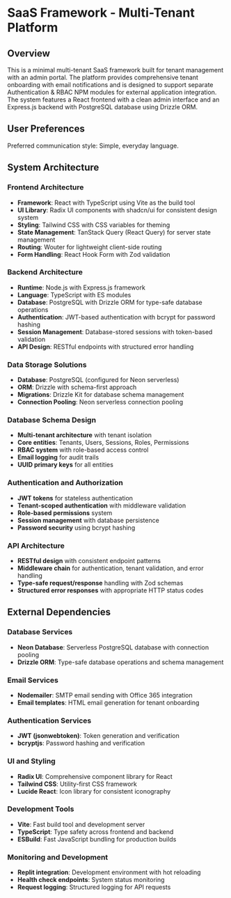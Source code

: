 # SaaS Framework - Multi-Tenant Platform

## Overview

This is a minimal multi-tenant SaaS framework built for tenant management with an admin portal. The platform provides comprehensive tenant onboarding with email notifications and is designed to support separate Authentication & RBAC NPM modules for external application integration. The system features a React frontend with a clean admin interface and an Express.js backend with PostgreSQL database using Drizzle ORM.

## User Preferences

Preferred communication style: Simple, everyday language.

## System Architecture

### Frontend Architecture
- **Framework**: React with TypeScript using Vite as the build tool
- **UI Library**: Radix UI components with shadcn/ui for consistent design system
- **Styling**: Tailwind CSS with CSS variables for theming
- **State Management**: TanStack Query (React Query) for server state management
- **Routing**: Wouter for lightweight client-side routing
- **Form Handling**: React Hook Form with Zod validation

### Backend Architecture
- **Runtime**: Node.js with Express.js framework
- **Language**: TypeScript with ES modules
- **Database**: PostgreSQL with Drizzle ORM for type-safe database operations
- **Authentication**: JWT-based authentication with bcrypt for password hashing
- **Session Management**: Database-stored sessions with token-based validation
- **API Design**: RESTful endpoints with structured error handling

### Data Storage Solutions
- **Database**: PostgreSQL (configured for Neon serverless)
- **ORM**: Drizzle with schema-first approach
- **Migrations**: Drizzle Kit for database schema management
- **Connection Pooling**: Neon serverless connection pooling

### Database Schema Design
- **Multi-tenant architecture** with tenant isolation
- **Core entities**: Tenants, Users, Sessions, Roles, Permissions
- **RBAC system** with role-based access control
- **Email logging** for audit trails
- **UUID primary keys** for all entities

### Authentication and Authorization
- **JWT tokens** for stateless authentication
- **Tenant-scoped authentication** with middleware validation
- **Role-based permissions** system
- **Session management** with database persistence
- **Password security** using bcrypt hashing

### API Architecture
- **RESTful design** with consistent endpoint patterns
- **Middleware chain** for authentication, tenant validation, and error handling
- **Type-safe request/response** handling with Zod schemas
- **Structured error responses** with appropriate HTTP status codes

## External Dependencies

### Database Services
- **Neon Database**: Serverless PostgreSQL database with connection pooling
- **Drizzle ORM**: Type-safe database operations and schema management

### Email Services
- **Nodemailer**: SMTP email sending with Office 365 integration
- **Email templates**: HTML email generation for tenant onboarding

### Authentication Services
- **JWT (jsonwebtoken)**: Token generation and verification
- **bcryptjs**: Password hashing and verification

### UI and Styling
- **Radix UI**: Comprehensive component library for React
- **Tailwind CSS**: Utility-first CSS framework
- **Lucide React**: Icon library for consistent iconography

### Development Tools
- **Vite**: Fast build tool and development server
- **TypeScript**: Type safety across frontend and backend
- **ESBuild**: Fast JavaScript bundling for production builds

### Monitoring and Development
- **Replit integration**: Development environment with hot reloading
- **Health check endpoints**: System status monitoring
- **Request logging**: Structured logging for API requests